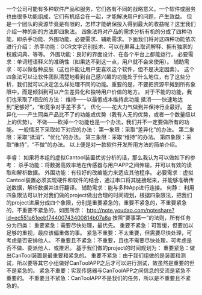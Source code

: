 
一个公司可能有多种软件产品和服务，它们各有不同的战略意义。一个软件或服务也由很多功能组成，它们有机结合在一起，才能解决用户的问题，产生效益。
但是一个团队的资源毕竟是有限的，怎样才能确保投入得到最大的收益呢？这里我们介绍一种的新的方法即四象法。
四象法将对产品的需求分析有机的分成了四种功能，即杀手功能、外围功能、必要需求、辅助需求。下面我们将对这四种功能依次进行介绍：
杀手功能：OCR文字识别技术、可以在屏幕上取词解释、拥有独家的权威词典、等等。
外围功能：良好的界面设计、在各个平台上都能运行。
必要需求：单词短语释义的准确性（如果达不到这一点，用户就不会来使用）。
辅助需求：可以做各种皮肤（这也许能让用户更喜欢这个软件，但不是决定因素）。
这个四象法可以让软件团队清楚地看到自己感兴趣的功能处于什么地位，有了这些分析，我们就可以决定怎么样处理不同的功能。重要的是，不要把资源平摊到所有象限中，而是倾斜到可以产生差异化和独特用户价值的地方。
对于不能的功能，我们也采取了相应的方法：
维持——以最低成本维持此功能
抵消——快速地达到“足够好”，“和竞争对手差不多”。
优化——花大力气做到并保持行业最好。
差异化——产生同类产品比不了的功能或优势（我有人无的优势，或者一个数量级以上的优势）。
不做——砍掉一个功能也是一个办法，我们并不一定要做所有的功能。
一般情况下采取如下对应的办法：
第一象限：采取“差异化"的办法。
第二象限：采取“抵消”、“优化”的办法。
第三象限：采取“维持”的办法。
第四象限：采取“维持”，“不做”的办法。
以上便是对一款软件开发所用方法的简单介绍。

李睿：
如果将本组的虚拟Cantool装置优劣分析的话，那么我认为可以做如下的参考：
杀手功能：将数据高效率地在传感器与用户APP之间传输，并可以有效的读取和解析数据。
外围功能：有较好的改编能力来适应其他程序。
必要需求：虚拟Cantool装置必须实现硬件和软件的结合，通过串口将其链接起来，并能够准确传送数据，解析数据并进行翻译。
辅助需求：能与多种App进行连接。
何静：
利用四象限法可以针对我们做的project做出合理的时间规划，根据四象限法，把我们的project进展分成四个象限，分别是重要紧急的，重要不紧急的，不重要紧急的，不重要不紧急的，如图所示：
http://note.youdao.com/noteshare?id=ec551a61eeb174400743400814b07a8a
按照“要事第一”的法则，所有任务分为四类：
重要紧急：需要尽快处理，最优先。
重要不紧急：可暂缓，但要加以足够的重视，最应该偏重做的事。
紧急不重要：不太重要，但需要尽快处理，可考虑是否安排他人。
不重要且不紧急：不重要，且也不需要尽快处理，可考虑是否不做、委派他人、或推迟。
基于我们做的project的时间规划为：
重要紧急：做出CanTool装置是最重要和紧急的。
重要不紧急：由于我们组做的是装置和测试，所以要等其它小组做好CanToolAPP之后才可以进行测试，故虽然是重要的但不是紧急的。
紧急不重要：实现传感器与CanToolAPP之间信息的交流是紧急不重要的。
不重要且不紧急：CanToolAPP不是我们的任务，所以是不重要且不紧急的。
